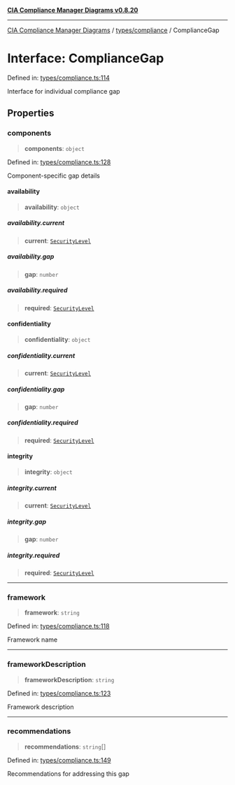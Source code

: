 [**CIA Compliance Manager Diagrams v0.8.20**](../../../README.md)

***

[CIA Compliance Manager Diagrams](../../../modules.md) / [types/compliance](../README.md) / ComplianceGap

# Interface: ComplianceGap

Defined in: [types/compliance.ts:114](https://github.com/Hack23/cia-compliance-manager/blob/9180e2700dca841f6711d7243c036db4de73db57/src/types/compliance.ts#L114)

Interface for individual compliance gap

## Properties

### components

> **components**: `object`

Defined in: [types/compliance.ts:128](https://github.com/Hack23/cia-compliance-manager/blob/9180e2700dca841f6711d7243c036db4de73db57/src/types/compliance.ts#L128)

Component-specific gap details

#### availability

> **availability**: `object`

##### availability.current

> **current**: [`SecurityLevel`](../../cia/type-aliases/SecurityLevel.md)

##### availability.gap

> **gap**: `number`

##### availability.required

> **required**: [`SecurityLevel`](../../cia/type-aliases/SecurityLevel.md)

#### confidentiality

> **confidentiality**: `object`

##### confidentiality.current

> **current**: [`SecurityLevel`](../../cia/type-aliases/SecurityLevel.md)

##### confidentiality.gap

> **gap**: `number`

##### confidentiality.required

> **required**: [`SecurityLevel`](../../cia/type-aliases/SecurityLevel.md)

#### integrity

> **integrity**: `object`

##### integrity.current

> **current**: [`SecurityLevel`](../../cia/type-aliases/SecurityLevel.md)

##### integrity.gap

> **gap**: `number`

##### integrity.required

> **required**: [`SecurityLevel`](../../cia/type-aliases/SecurityLevel.md)

***

### framework

> **framework**: `string`

Defined in: [types/compliance.ts:118](https://github.com/Hack23/cia-compliance-manager/blob/9180e2700dca841f6711d7243c036db4de73db57/src/types/compliance.ts#L118)

Framework name

***

### frameworkDescription

> **frameworkDescription**: `string`

Defined in: [types/compliance.ts:123](https://github.com/Hack23/cia-compliance-manager/blob/9180e2700dca841f6711d7243c036db4de73db57/src/types/compliance.ts#L123)

Framework description

***

### recommendations

> **recommendations**: `string`[]

Defined in: [types/compliance.ts:149](https://github.com/Hack23/cia-compliance-manager/blob/9180e2700dca841f6711d7243c036db4de73db57/src/types/compliance.ts#L149)

Recommendations for addressing this gap
